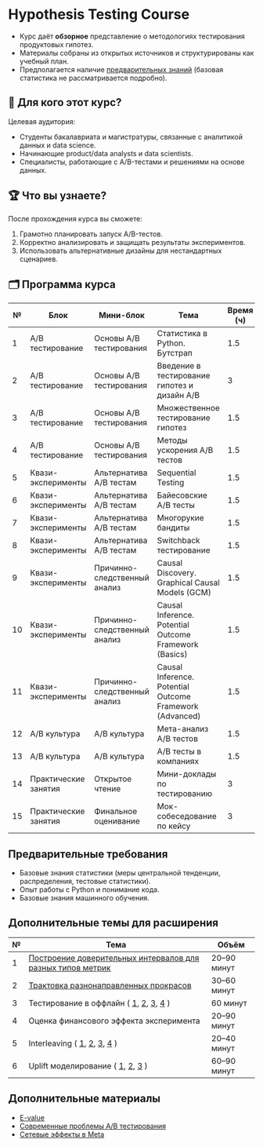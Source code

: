 # Hypothesis Testing Course

- Курс даёт **обзорное** представление о методологиях тестирования продуктовых гипотез.
- Материалы собраны из открытых источников и структурированы как учебный план.
- Предполагается наличие [предварительных знаний](#предварительные-требования) (базовая статистика не рассматривается подробно).

## 🎯 Для кого этот курс?
Целевая аудитория:
- Студенты бакалавриата и магистратуры, связанные с аналитикой данных и data science.
- Начинающие product/data analysts и data scientists.
- Специалисты, работающие с A/B-тестами и решениями на основе данных.

## 🏆 Что вы узнаете?
После прохождения курса вы сможете:
1. Грамотно планировать запуск A/B-тестов.
2. Корректно анализировать и защищать результаты экспериментов.
3. Использовать альтернативные дизайны для нестандартных сценариев.

## 🗂️ Программа курса
| № | Блок | Мини-блок | Тема | Время (ч) | Формат |
|---|---|---|---|---|---|
| 1 | A/B тестирование | Основы A/B тестирования | Статистика в Python. Бутстрап | 1.5 | Лекция |
| 2 | A/B тестирование | Основы A/B тестирования | Введение в тестирование гипотез и дизайн A/B | 3 | Лекция + семинар |
| 3 | A/B тестирование | Основы A/B тестирования | Множественное тестирование гипотез | 1.5 | Лекция |
| 4 | A/B тестирование | Основы A/B тестирования | Методы ускорения A/B тестов | 1.5 | Лекция |
| 5 | Квази-эксперименты | Альтернатива A/B тестам | Sequential Testing | 1.5 | Лекция |
| 6 | Квази-эксперименты | Альтернатива A/B тестам | Байесовские A/B тесты | 1.5 | Лекция |
| 7 | Квази-эксперименты | Альтернатива A/B тестам | Многорукие бандиты | 1.5 | Лекция |
| 8 | Квази-эксперименты | Альтернатива A/B тестам | Switchback тестирование | 1.5 | Лекция |
| 9 | Квази-эксперименты | Причинно-следственный анализ | Causal Discovery. Graphical Causal Models (GCM) | 1.5 | Лекция |
|10 | Квази-эксперименты | Причинно-следственный анализ | Causal Inference. Potential Outcome Framework (Basics) | 1.5 | Лекция |
|11 | Квази-эксперименты | Причинно-следственный анализ | Causal Inference. Potential Outcome Framework (Advanced) | 1.5 | Лекция |
|12 | A/B культура | A/B культура | Мета-анализ A/B тестов | 1.5 | Лекция |
|13 | A/B культура | A/B культура | A/B тесты в компаниях | 1.5 | Лекция |
|14 | Практические занятия | Открытое чтение | Мини-доклады по тестированию | 3 | Воркшоп |
|15 | Практические занятия | Финальное оценивание | Мок-собеседование по кейсу | 3 | Зачёт / экзамен |

## Предварительные требования
- Базовые знания статистики (меры центральной тенденции, распределения, тестовые статистики).
- Опыт работы с Python и понимание кода.
- Базовые знания машинного обучения.

## Дополнительные темы для расширения
| № | Тема | Объём |
|---|---|---|
| 1 | [Построение доверительных интервалов для разных типов метрик](https://github.com/dakhakimova/YSDA_ABweek/tree/main) | 20–90 минут |
| 2 | [Трактовка разнонаправленных прокрасов](https://arxiv.org/pdf/2402.11609) | 30–60 минут |
| 3 | Тестирование в оффлайн ( [1](https://habr.com/ru/companies/ru_mts/articles/648063/), [2](https://www.youtube.com/watch?v=OZ1Ywpm4kIY), [3](https://www.youtube.com/watch?v=jC20dtKoUGU&t=1811s), [4](https://www.amazon.science/blog/a-first-of-its-kind-experiment-to-measure-the-impact-of-out-of-home-advertising) ) | 60 минут |
| 4 | Оценка финансового эффекта эксперимента | 20–90 минут |
| 5 | Interleaving ( [1](https://lms.matemarketing.ru/content/talk/617), [2](https://airbnb.tech/data/beyond-a-b-test-speeding-up-airbnb-search-ranking-experimentation-through-interleaving/), [3](https://sease.io/2020/05/online-testing-for-learning-to-rank-interleaving.html), [4](https://eprints.gla.ac.uk/108076/1/108076.pdf) ) | 20–40 минут |
| 6 | Uplift моделирование ( [1](https://habr.com/ru/companies/ru_mts/articles/485980/), [2](https://habr.com/ru/companies/glowbyte/articles/686398/), [3](https://causalml.readthedocs.io/en/latest/methodology.html#tree-based-algorithms) ) | 60–90 минут |

## Дополнительные материалы
- [E-value](https://arxiv.org/pdf/2410.23614)
- [Современные проблемы A/B тестирования](https://arxiv.org/pdf/2212.11366)
- [Сетевые эффекты в Meta](https://medium.com/@AnalyticsAtMeta/how-meta-tests-products-with-strong-network-effects-96003a056c2c)
